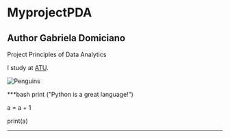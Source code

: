 # MyprojectPDA

## Author Gabriela Domiciano

Project  Principles of Data Analytics

I study at [ATU](https://www.atu.ie).


![Penguins](https://allisonhorst.github.io/palmerpenguins/reference/figures/lter_penguins.png)




***bash
print ("Python is a great language!")

a = a + 1

print(a)
***